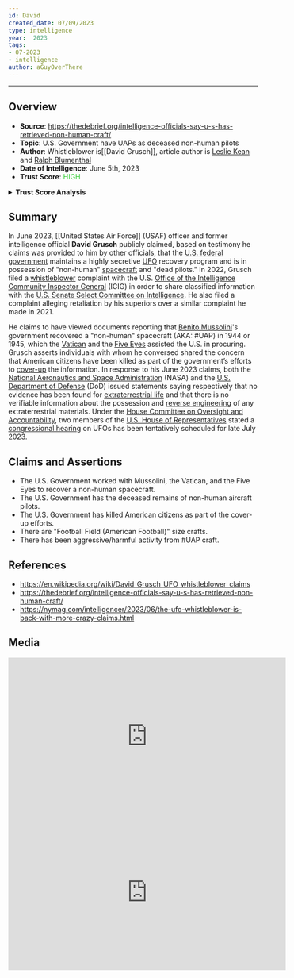 ```yaml
---
id: David
created_date: 07/09/2023
type: intelligence
year:  2023
tags:
- 07-2023
- intelligence
author: aGuyOverThere
---
```


----

## Overview

- **Source**: https://thedebrief.org/intelligence-officials-say-u-s-has-retrieved-non-human-craft/
- **Topic**: U.S. Government have UAPs as deceased non-human pilots
- **Author**: Whistleblower is[[David Grusch]], article author is [Leslie Kean](https://en.wikipedia.org/wiki/Leslie_Kean) and [Ralph Blumenthal](https://en.wikipedia.org/wiki/Ralph_Blumenthal)
- **Date of Intelligence**: June 5th, 2023
- **Trust Score**:  <span style="color: limegreen;">HIGH</span>

<details>
<summary><b>Trust Score Analysis</b></summary>
<IMG src="https://publish-01.obsidian.md/access/1c31a6f93f82a49b0a9eb31193d6cdec/_images/Grusch_Trust_Score.png" alt="Trust Score"/>
</details>

## Summary

In June 2023, [[United States Air Force]] (USAF) officer and former intelligence official **David Grusch** publicly claimed, based on testimony he claims was provided to him by other officials, that the [U.S. federal government](https://en.wikipedia.org/wiki/Federal_government_of_the_United_States "Federal government of the United States") maintains a highly secretive [UFO](https://en.wikipedia.org/wiki/Unidentified_flying_object "Unidentified flying object") recovery program and is in possession of "non-human" [spacecraft](https://en.wikipedia.org/wiki/Spacecraft "Spacecraft") and "dead pilots." In 2022, Grusch filed a [whistleblower](https://en.wikipedia.org/wiki/Whistleblower "Whistleblower") complaint with the U.S. [Office of the Intelligence Community Inspector General](https://en.wikipedia.org/wiki/Inspector_General_of_the_Intelligence_Community "Inspector General of the Intelligence Community") (ICIG) in order to share classified information with the [U.S. Senate Select Committee on Intelligence](https://en.wikipedia.org/wiki/United_States_Senate_Select_Committee_on_Intelligence "United States Senate Select Committee on Intelligence"). He also filed a complaint alleging retaliation by his superiors over a similar complaint he made in 2021.

He claims to have viewed documents reporting that [Benito Mussolini](https://en.wikipedia.org/wiki/Benito_Mussolini "Benito Mussolini")'s government recovered a "non-human" spacecraft (AKA: #UAP) in 1944 or 1945, which the [Vatican](https://en.wikipedia.org/wiki/Holy_See "Holy See") and the [Five Eyes](https://en.wikipedia.org/wiki/Five_Eyes "Five Eyes") assisted the U.S. in procuring. Grusch asserts individuals with whom he conversed shared the concern that American citizens have been killed as part of the government’s efforts to [cover-up](https://en.wikipedia.org/wiki/Cover-up "Cover-up") the information. In response to his June 2023 claims, both the [National Aeronautics and Space Administration](https://en.wikipedia.org/wiki/NASA "NASA") (NASA) and the [U.S. Department of Defense](https://en.wikipedia.org/wiki/United_States_Department_of_Defense "United States Department of Defense") (DoD) issued statements saying respectively that no evidence has been found for [extraterrestrial life](https://en.wikipedia.org/wiki/Extraterrestrial_life "Extraterrestrial life") and that there is no verifiable information about the possession and [reverse engineering](https://en.wikipedia.org/wiki/Reverse_engineering "Reverse engineering") of any extraterrestrial materials. Under the [House Committee on Oversight and Accountability](https://en.wikipedia.org/wiki/United_States_House_Committee_on_Oversight_and_Accountability "United States House Committee on Oversight and Accountability"), two members of the [U.S. House of Representatives](https://en.wikipedia.org/wiki/United_States_House_of_Representatives "United States House of Representatives") stated a [congressional hearing](https://en.wikipedia.org/wiki/United_States_congressional_hearing "United States congressional hearing") on UFOs has been tentatively scheduled for late July 2023.

## Claims and Assertions

- The U.S. Government worked with Mussolini, the Vatican, and the Five Eyes to recover a non-human spacecraft.
- The U.S. Government has the deceased remains of non-human aircraft pilots.
- The U.S. Government has killed American citizens as part of the cover-up efforts. 
- There are "Football Field (American Football)" size crafts. 
- There has been aggressive/harmful activity from #UAP craft.

## References

- https://en.wikipedia.org/wiki/David_Grusch_UFO_whistleblower_claims
- https://thedebrief.org/intelligence-officials-say-u-s-has-retrieved-non-human-craft/
- https://nymag.com/intelligencer/2023/06/the-ufo-whistleblower-is-back-with-more-crazy-claims.html

## Media

<iframe width="560" height="315" src="https://www.youtube.com/embed/kjLcIxB2jU0" title="YouTube video player" frameborder="0" allow="accelerometer; autoplay; clipboard-write; encrypted-media; gyroscope; picture-in-picture; web-share" allowfullscreen></iframe>

<iframe width="560" height="315" src="https://www.youtube.com/embed/cH2B90uhFGw" title="YouTube video player" frameborder="0" allow="accelerometer; autoplay; clipboard-write; encrypted-media; gyroscope; picture-in-picture; web-share" allowfullscreen></iframe>

